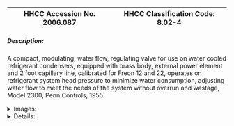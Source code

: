 | **HHCC Accession No. 2006.087** |**HHCC Classification Code:  8.02-4**|
| ----------- | ----------- |
##### Description:
A compact, modulating, water flow, regulating valve for use on water cooled refrigerant condensers, equipped with brass body, external power element and 2 foot capillary line, calibrated for Freon 12 and 22, operates on refrigerant system head pressure to minimize water consumption, adjusting water flow to meet the needs of the system without overrun and wastage, Model 2300, Penn Controls, 1955.


<details>
	<summary>Images:</summary>
<div class="gallery gallery-wrapper--full" contenteditable="false" data-is-empty="false" data-translation="Add images" data-columns="6">
<figure class="gallery__item"><a href="#DOMAIN_NAME#gallery/8.02-4.jpg" data-size="1854x1638"><img src="#DOMAIN_NAME#gallery/8.02-4-thumbnail.jpg" alt=""></a></figure>
</div>
</details>


<details>
	<summary>Details:</summary>

##### Group:
8.02 Other Refrigerating and Air conditioning Components and Parts - Commercial

##### Make:
Penn Controls

##### Manufacturer:
Penn Controls Inc. Goshen, Ind.

##### Model:
2300, Type 246P03AR

##### Serial No.:


##### Size:
4 x1.5  x 6' h

##### Weight:
2 lbs.

##### Circa:
1955

##### Rating:
Exhibit, education, and research quality, illustrating the design and construction of mid 20th century, compact, adjustable, advanced design, water saving, regulating valves, in a period before water conservation was a matter of wide spread public interest and concern.

##### Patent Date/Number:


##### Provenance:
From York County (York Region) Ontario, once a rich agricultural hinterlands, attracting early settlement in the last years of the 18th century. Located on the north slopes of the Oak Ridges Moraine, within 20 miles of Toronto, the County would also attract early ex-urban development, to be come a wealthy market place for the emerging household and consumer technologies of the early and mid 20th century. 

This artifact was discovered in the 1950's in the used stock of T. H. Oliver, Refrigeration and Electric Sales and Service, Aurora, Ontario, an early worker in the field of agricultural, industrial and consumer technology.

##### Type and Design:
Modulating, water flow, regulating valve, with brass body and external power element and capillary line, operates on refrigerant system head pressure to minimize water consumption, adjusting water flow to meet the needs of the system without overrun and wastage.

##### Construction:


##### Material:


##### Special Features:
Eexternal, replaceable  power element and capillary line

##### Accessories:


##### Capacities:


##### Performance Characteristics:


##### Operation:


##### Control and Regulation:


##### Targeted Market Segment:


##### Consumer Acceptance:


##### Merchandising:


##### Market Price:


##### Technological Significance:
It was the mid 20th century, a period before water conservation was a matter of wide spread public interest and concern.  Yet water costs were escalating in many urban centres, where water metering had been introduced ' thus making water conservation much more a matter of economics than an essential and mandatory conservation practice.

##### Industrial Significance:
Many early commercial refrigeration applications in dairies, food stores and confectioneries, were water-cooled systems.  More efficient than air cooling the practice prevailed through out much of the 20th century, where the cost of water made it an affordable condensing medium. 
In larger and multiple installations involving a number of condensing units a water tower would be used allowing the water to be evaporatively cooled and recycled. 
Air cooling became increasingly popular in the latter part of the 20th century, with water conservation an ever increasing public issue, and with the development of large remote, multiple pass air condensers and head pressure control devices [See item ID # 195]

##### Socio-economic Significance:


##### Socio-cultural Significance:


##### Donor:
G. Leslie Oliver, The T. H. Oliver HVACR Collection

##### HHCC Storage Location:


##### Tracking:


##### Bibliographic References:


##### Notes:


##### Related Reports:

</details>
